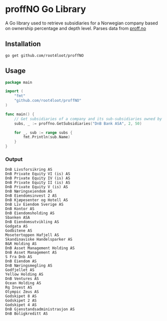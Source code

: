 # proffNO Go Library

A Go library used to retrieve subsidiaries for a Norwegian company based on ownership percentage and depth level. Parses data from [proff.no](https://beta.proff.no)

## Installation

```
go get github.com/root4loot/proffNO
```

## Usage

```go
package main

import (
    "fmt"
    "github.com/root4loot/proffNO"
)

func main() {
    // Get subsidiaries of a company and its sub-subsidiaries owned by more than 50%
    subs, _ := proffno.GetSubsidiaries("DnB Bank ASA", 2, 50)

    for _, sub := range subs {
        fmt.Println(sub.Name)
    }
}
```

### Output

```
DnB Livsforsikring AS
DnB Private Equity VI (is) AS
DnB Private Equity IV (is) AS
DnB Private Equity II (is) AS
DnB Private Equity V (is) AS
DnB Næringseiendom AS
DnB Eiendomsinvest 2 AS
DnB Kjøpesenter og Hotell AS
DnB Liv Eiendom Sverige AS
DnB Kontor AS
DnB Eiendomsholding AS
Sbanken ASA
DnB Eiendomsutvikling AS
Godgata AS
Godbitene AS
Mosetertoppen Hafjell AS
Skandinaviske Handelsparker AS
B&R Holding AS
DnB Asset Management Holding AS
DnB Asset Management AS
S Fra Dnb AS
DnB Eiendom AS
DnB Næringsmegling AS
Godfjellet AS
Yellow Holding AS
DnB Ventures AS
Ocean Holding AS
Rq Invest AS
Olympic Zeus AS
Godskipet 8 AS
Godskipet 2 AS
Godskipet 4 AS
DnB Gjenstandsadministrasjon AS
DnB Boligkreditt AS
```


